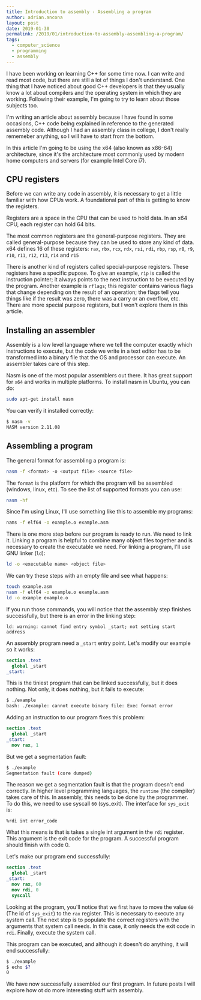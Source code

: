 ```yaml
---
title: Introduction to assembly - Assembling a program
author: adrian.ancona
layout: post
date: 2019-01-30
permalink: /2019/01/introduction-to-assembly-assembling-a-program/
tags:
  - computer_science
  - programming
  - assembly
---
```



I have been working on learning C++ for some time now. I can write and read most code, but there are still a lot of things I don't understand. One thing that I have noticed about good C++ developers is that they usually know a lot about compilers and the operating system in which they are working. Following their example, I'm going to try to learn about those subjects too.

I'm writing an article about assembly because I have found in some occasions, C++ code being explained in reference to the generated assembly code. Although I had an assembly class in college, I don't really rememeber anything, so I will have to start from the bottom.

In this article I'm going to be using the x64 (also known as x86-64) architecture, since it's the architecture most commonly used by modern home computers and servers (for example Intel Core i7).

<!--more-->

## CPU registers

Before we can write any code in assembly, it is necessary to get a little familiar with how CPUs work. A foundational part of this is getting to know the registers.

Registers are a space in the CPU that can be used to hold data. In an x64 CPU, each register can hold 64 bits.

The most common registers are the general-purpose registers. They are called general-purpose because they can be used to store any kind of data. x64 defines 16 of these registers: `rax`, `rbx`, `rcx`, `rdx`, `rsi`, `rdi`, `rbp`, `rsp`, `r8`, `r9`, `r10`, `r11`, `r12`, `r13`, `r14` and `r15`

There is another kind of registers called special-purpose registers. These registers have a specific pupose. To give an example, `rip` is called the instruction pointer; it always points to the next instruction to be executed by the program. Another example is `rflags`; this register contains various flags that change depending on the result of an operation; the flags tell you things like if the result was zero, there was a carry or an overflow, etc. There are more special purpose registers, but I won't explore them in this article.

## Installing an assembler

Assembly is a low level language where we tell the computer exactly which instructions to execute, but the code we write in a text editor has to be transformed into a binary file that the OS and processor can execute. An assembler takes care of this step.

Nasm is one of the most popular assemblers out there. It has great support for `x64` and works in multiple platforms. To install nasm in Ubuntu, you can do:

```bash
sudo apt-get install nasm
```

You can verify it installed correctly:

```bash
$ nasm -v
NASM version 2.11.08
```

## Assembling a program

The general format for assembling a program is:

```bash
nasm -f <format> -o <output file> <source file>
```

The `format` is the platform for which the program will be assembled (windows, linux, etc). To see the list of supported formats you can use:

```bash
nasm -hf
```

Since I'm using Linux, I'll use something like this to assemble my programs:

```bash
nams -f elf64 -o example.o example.asm
```

There is one more step before our program is ready to run. We need to link it. Linking a program is helpful to combine many object files together and is necessary to create the executable we need. For linking a program, I'll use GNU linker (`ld`):

```bash
ld -o <executable name> <object file>
```

We can try these steps with an empty file and see what happens:

```bash
touch example.asm
nasm -f elf64 -o example.o example.asm
ld -o example example.o
```

If you run those commands, you will notice that the assembly step finishes successfully, but there is an error in the linking step:

```
ld: warning: cannot find entry symbol _start; not setting start address
```

An assembly program need a `_start` entry point. Let's modify our example so it works:

```nasm
section .text
  global _start
_start:
```

This is the tiniest program that can be linked successfully, but it does nothing. Not only, it does nothing, but it fails to execute:

```bash
$ ./example
bash: ./example: cannot execute binary file: Exec format error
```

Adding an instruction to our program fixes this problem:

```nasm
section .text
  global _start
_start:
  mov rax, 1
```

But we get a segmentation fault:

```bash
$ ./example
Segmentation fault (core dumped)
```

The reason we get a segmentation fault is that the program doesn't end correctly. In higher level programming languages, the `runtime` (the compiler) takes care of this. In assembly, this needs to be done by the programmer. To do this, we need to use syscall `60` (sys_exit). The interface for `sys_exit` is:

```
%rdi int error_code
```

What this means is that is takes a single int argument in the `rdi` register. This argument is the exit code for the program. A successful program should finish with code 0.

Let's make our program end successfully:

```nasm
section .text
  global _start
_start:
  mov rax, 60
  mov rdi, 0
  syscall
```

Looking at the program, you'll notice that we first have to move the value `60` (The id of `sys_exit`) to the `rax` register. This is necessary to execute any system call. The next step is to populate the correct registers with the arguments that system call needs. In this case, it only needs the exit code in `rdi`. Finally, execute the system call.

This program can be executed, and although it doesn't do anything, it will end successfully:

```bash
$ ./example
$ echo $?
0
```

We have now successfully assembled our first program. In future posts I will explore how ot do more interesting stuff with assembly.
